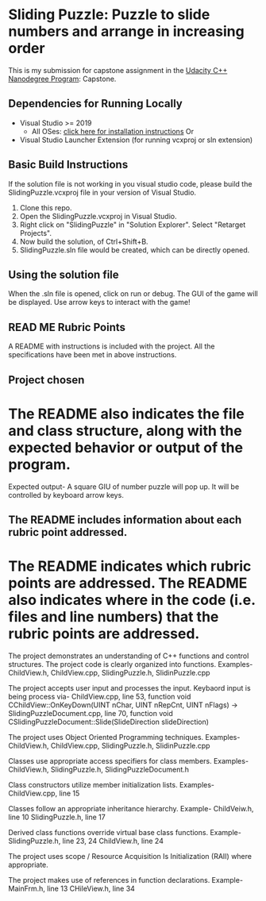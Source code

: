# Sliding Puzzle: Puzzle to slide numbers and arrange in increasing order

This is my submission for capstone assignment in the [Udacity C++ Nanodegree Program](https://www.udacity.com/course/c-plus-plus-nanodegree--nd213): Capstone. 

## Dependencies for Running Locally
* Visual Studio >= 2019
	* All OSes: [click here for installation instructions](https://visualstudio.microsoft.com/downloads/)
Or
* Visual Studio Launcher Extension (for running vcxproj or sln extension)

## Basic Build Instructions
If the solution file is not working in you visual studio code, please build the SlidingPuzzle.vcxproj file in your version of Visual Studio.
1. Clone this repo.
2. Open the SlidingPuzzle.vcxproj in Visual Studio.
3. Right click on "SlidingPuzzle" in "Solution Explorer". Select "Retarget Projects".
4. Now build the solution, of Ctrl+Shift+B.
5. SlidingPuzzle.sln file would be created, which can be directly opened.

## Using the solution file
When the .sln file is opened, click on run or debug. The GUI of the game will be displayed. Use arrow keys to interact with the game!

## READ ME Rubric Points
A README with instructions is included with the project. All the specifications have been met in above instructions.

## Project chosen
# The README also indicates the file and class structure, along with the expected behavior or output of the program.

Expected output-
	A square GIU of number puzzle will pop up. It will be controlled by keyboard arrow keys. 

## The README includes information about each rubric point addressed.
# The README indicates which rubric points are addressed. The README also indicates where in the code (i.e. files and line numbers) that the rubric points are addressed.

The project demonstrates an understanding of C++ functions and control structures. The project code is clearly organized into functions.
Examples- ChildView.h, ChildView.cpp, SlidingPuzzle.h, SlidinPuzzle.cpp

The project accepts user input and processes the input.
Keybaord input is being process via-
	ChildView.cpp, line 53, function void CChildView::OnKeyDown(UINT nChar, UINT nRepCnt, UINT nFlags)
	-> SlidingPuzzleDocument.cpp, line 70, function void CSlidingPuzzleDocument::Slide(SlideDirection slideDirection)

The project uses Object Oriented Programming techniques.
Examples- ChildView.h, ChildView.cpp, SlidingPuzzle.h, SlidinPuzzle.cpp

Classes use appropriate access specifiers for class members.
Examples- ChildView.h, SlidingPuzzle.h, SlidingPuzzleDocument.h

Class constructors utilize member initialization lists.
Examples- ChildView.cpp, line 15

Classes follow an appropriate inheritance hierarchy.
Example- ChildVeiw.h, line 10
		 SlidingPuzzle.h, line 17

Derived class functions override virtual base class functions.
Example- SlidingPuzzle.h, line 23, 24
		 ChildView.h, line 24

The project uses scope / Resource Acquisition Is Initialization (RAII) where appropriate.

The project makes use of references in function declarations.
Example- MainFrm.h, line 13
		 CHileView.h, line 34